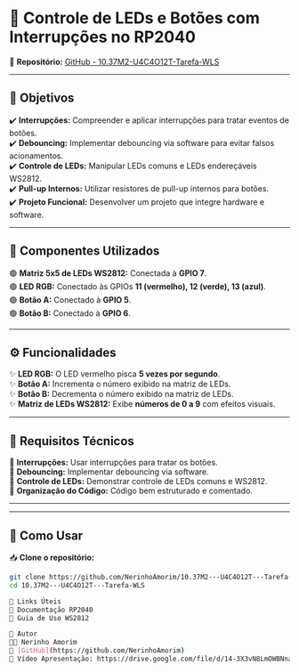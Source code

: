 # 📌 Controle de LEDs e Botões com Interrupções no RP2040

🔗 **Repositório:** [GitHub - 10.37M2-U4C4O12T-Tarefa-WLS](https://github.com/NerinhoAmorim/10.37M2---U4C4O12T---Tarefa-WLS.git)  

---

## 🎯 Objetivos
✔️ **Interrupções:** Compreender e aplicar interrupções para tratar eventos de botões.  
✔️ **Debouncing:** Implementar debouncing via software para evitar falsos acionamentos.  
✔️ **Controle de LEDs:** Manipular LEDs comuns e LEDs endereçáveis WS2812.  
✔️ **Pull-up Internos:** Utilizar resistores de pull-up internos para botões.  
✔️ **Projeto Funcional:** Desenvolver um projeto que integre hardware e software.  

---

## 🔧 Componentes Utilizados
🟢 **Matriz 5x5 de LEDs WS2812:** Conectada à **GPIO 7**.  
🟢 **LED RGB:** Conectado às GPIOs **11 (vermelho), 12 (verde), 13 (azul)**.  
🟢 **Botão A:** Conectado à **GPIO 5**.  
🟢 **Botão B:** Conectado à **GPIO 6**.  

---

## ⚙️ Funcionalidades
✨ **LED RGB:** O LED vermelho pisca **5 vezes por segundo**.  
✨ **Botão A:** Incrementa o número exibido na matriz de LEDs.  
✨ **Botão B:** Decrementa o número exibido na matriz de LEDs.  
✨ **Matriz de LEDs WS2812:** Exibe **números de 0 a 9** com efeitos visuais.  

---

## 📌 Requisitos Técnicos
📌 **Interrupções:** Usar interrupções para tratar os botões.  
📌 **Debouncing:** Implementar debouncing via software.  
📌 **Controle de LEDs:** Demonstrar controle de LEDs comuns e WS2812.  
📌 **Organização do Código:** Código bem estruturado e comentado.  

---


---

## 🚀 Como Usar
📥 **Clone o repositório:**  
```sh
git clone https://github.com/NerinhoAmorim/10.37M2---U4C4O12T---Tarefa-WLS.git
cd 10.37M2---U4C4O12T---Tarefa-WLS

🔗 Links Úteis
📄 Documentação RP2040
📄 Guia de Uso WS2812

👤 Autor
👨‍💻 Nerinho Amorim
🔗 [GitHub](https://github.com/NerinhoAmorim)
🔗 Vídeo Apresentação: https://drive.google.com/file/d/14-3X3vN8LmOWBNnaGv-m_H9d5TWohhHY/view?usp=sharing

